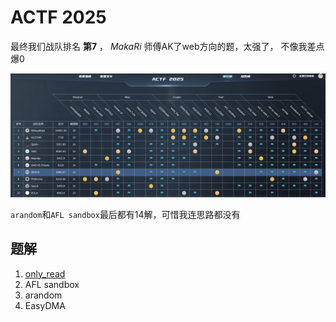# ACTF 2025

最终我们战队排名 **第7** ， *MakaRi* 师傅AK了web方向的题，太强了，
不像我差点爆0

![rank](assets/rank.png)

`arandom`和`AFL sandbox`最后都有14解，可惜我连思路都没有

## 题解

1. [only_read](only_read.md)
2. AFL sandbox
3. arandom
4. EasyDMA

